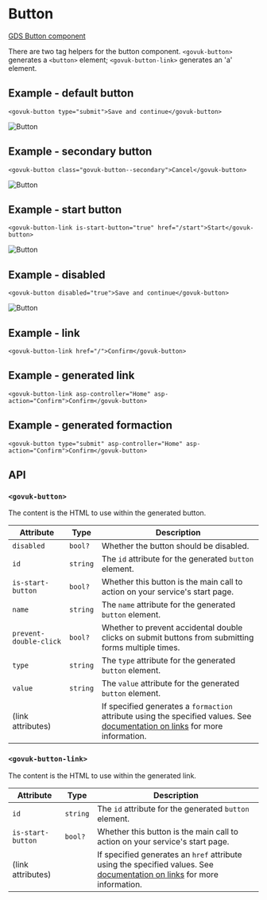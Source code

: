 # Button

[GDS Button component](https://design-system.service.gov.uk/components/button/)

There are two tag helpers for the button component. `<govuk-button>` generates a `<button>` element; `<govuk-button-link>` generates an 'a' element.

## Example - default button

```razor
<govuk-button type="submit">Save and continue</govuk-button>
```

![Button](../images/button-default.png)

## Example - secondary button

```razor
<govuk-button class="govuk-button--secondary">Cancel</govuk-button>
```

![Button](../images/button-secondary.png)

## Example - start button

```razor
<govuk-button-link is-start-button="true" href="/start">Start</govuk-button>
```

![Button](../images/button-start.png)

## Example - disabled

```razor
<govuk-button disabled="true">Save and continue</govuk-button>
```

![Button](../images/button-disabled.png)

## Example - link

```razor
<govuk-button-link href="/">Confirm</govuk-button>
```

## Example - generated link

```razor
<govuk-button-link asp-controller="Home" asp-action="Confirm">Confirm</govuk-button>
```

## Example - generated formaction

```razor
<govuk-button type="submit" asp-controller="Home" asp-action="Confirm">Confirm</govuk-button>
```

## API

### `<govuk-button>`

The content is the HTML to use within the generated button.

| Attribute | Type | Description |
| --- | --- | --- |
| `disabled` | `bool?` | Whether the button should be disabled. |
| `id` | `string` | The `id` attribute for the generated `button` element. |
| `is-start-button` | `bool?` | Whether this button is the main call to action on your service's start page. |
| `name` | `string` | The `name` attribute for the generated `button` element. |
| `prevent-double-click` | `bool?` | Whether to prevent accidental double clicks on submit buttons from submitting forms multiple times. |
| `type` | `string` | The `type` attribute for the generated `button` element. |
| `value` | `string` | The `value` attribute for the generated `button` element. |
| (link attributes) | | If specified generates a `formaction` attribute using the specified values. See [documentation on links](../links.md) for more information. |

### `<govuk-button-link>`

The content is the HTML to use within the generated link.

| Attribute | Type | Description |
| --- | --- | --- |
| `id` | `string` | The `id` attribute for the generated `button` element. |
| `is-start-button` | `bool?` | Whether this button is the main call to action on your service's start page. |
| (link attributes) | | If specified generates an `href` attribute using the specified values. See [documentation on links](../links.md) for more information. |
